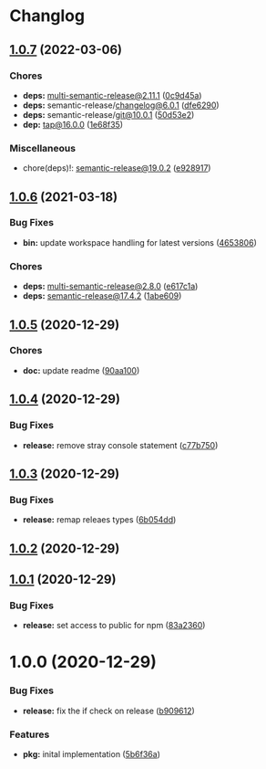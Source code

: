 # Changlog

## [1.0.7](https://github.com/esatterwhite/multi-release/compare/v1.0.6...v1.0.7) (2022-03-06)


### Chores

* **deps:** multi-semantic-release@2.11.1 ([0c9d45a](https://github.com/esatterwhite/multi-release/commit/0c9d45af1a93f8585eaeb410fb0dcb6104cee16b))
* **deps:** semantic-release/changelog@6.0.1 ([dfe6290](https://github.com/esatterwhite/multi-release/commit/dfe6290019731e5f016621855c727a9bd3a41d32))
* **deps:** semantic-release/git@10.0.1 ([50d53e2](https://github.com/esatterwhite/multi-release/commit/50d53e20362f8970d2ce244a048d997ef1eea09f))
* **dep:** tap@16.0.0 ([1e68f35](https://github.com/esatterwhite/multi-release/commit/1e68f35841f51f3fc2fa04ef0f3aad6bf0390a94))


### Miscellaneous

* chore(deps)!: semantic-release@19.0.2 ([e928917](https://github.com/esatterwhite/multi-release/commit/e92891759a372871b94cad97ec88b0e0ff09277a))

## [1.0.6](https://github.com/esatterwhite/multi-release/compare/v1.0.5...v1.0.6) (2021-03-18)


### Bug Fixes

* **bin:** update workspace handling for latest versions ([4653806](https://github.com/esatterwhite/multi-release/commit/46538067a0760bc17f654383b8183d4f6de22bf4))


### Chores

* **deps:** multi-semantic-release@2.8.0 ([e617c1a](https://github.com/esatterwhite/multi-release/commit/e617c1ac627e6e92802aa7976c5585ff2e38ac0b))
* **deps:** semantic-release@17.4.2 ([1abe609](https://github.com/esatterwhite/multi-release/commit/1abe609793dfc24bdd674cb5843ae243878df184))

## [1.0.5](https://github.com/esatterwhite/multi-release/compare/v1.0.4...v1.0.5) (2020-12-29)


### Chores

* **doc:** update readme ([90aa100](https://github.com/esatterwhite/multi-release/commit/90aa1001dbc554f8683cf2aed4c2fe6d458d6187))

## [1.0.4](https://github.com/esatterwhite/multi-release/compare/v1.0.3...v1.0.4) (2020-12-29)


### Bug Fixes

* **release:** remove stray console statement ([c77b750](https://github.com/esatterwhite/multi-release/commit/c77b7503ae1dad2317676dd363a81abf64fd855e))

## [1.0.3](https://github.com/esatterwhite/multi-release/compare/v1.0.2...v1.0.3) (2020-12-29)


### Bug Fixes

* **release:** remap releaes types ([6b054dd](https://github.com/esatterwhite/multi-release/commit/6b054dd9c84428a3af5323f06ffe2b67a9254dc0))

## [1.0.2](https://github.com/esatterwhite/multi-release/compare/v1.0.1...v1.0.2) (2020-12-29)

## [1.0.1](https://github.com/esatterwhite/multi-release/compare/v1.0.0...v1.0.1) (2020-12-29)


### Bug Fixes

* **release:** set access to public for npm ([83a2360](https://github.com/esatterwhite/multi-release/commit/83a23603cbd1308e22385577888d06b3ffd9bd5f))

# 1.0.0 (2020-12-29)


### Bug Fixes

* **release:** fix the if check on release ([b909612](https://github.com/esatterwhite/multi-release/commit/b90961295519f67d7a9bed3846d6a1e5849fe316))


### Features

* **pkg:** inital implementation ([5b6f36a](https://github.com/esatterwhite/multi-release/commit/5b6f36ae57b99f41e3764ad08a596956f6b82e95))

